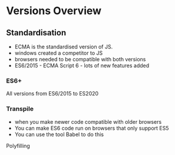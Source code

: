 # Versions Overview

## Standardisation
- ECMA is the standardised version of JS.
- windows created a competitor to JS
- browsers needed to be compatible with both versions
- ES6/2015 - ECMA Script 6 - lots of new features added

### ES6+
All versions from ES6/2015 to ES2020

### Transpile
- when you make newer code compatible with older browsers
- You can make ES6 code run on browsers that only support ES5
- You can use the tool Babel to do this

Polyfilling